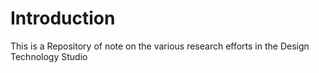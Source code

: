 # Introduction
This is a Repository of note on the various research efforts in the Design Technology Studio
